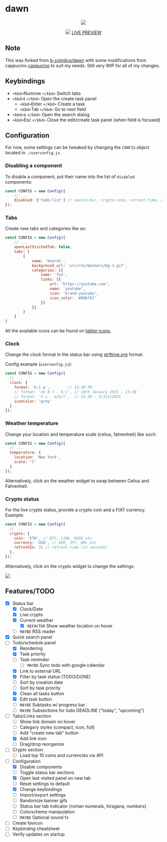 # dawn

<p align="center">
  <img src="https://i.imgur.com/vjfMONS.png">
</div>

<p align="center">
  <img src="https://i.imgur.com/IrDF4LX.png">
  <a href="https://b-coimbra.github.io/dawn/">LIVE PREVIEW</a>
</div>

## Note

This was forked from [b-coimbra/dawn](https://github.com/b-coimbra/dawn) with some modifications from cappucino [cappucino](https://github.com/pivoshenko/catppuccin-startpage) to suit my needs. Still very WIP for all of my changes.

## Keybindings

- `<kbd>`Numrow `</kbd>` Switch tabs
- `<kbd>`t `</kbd>` Open the create task panel
  - `<kbd>`Enter `</kbd>` Create a task
  - `<kbd>`Tab `</kbd>` Go to next field
- `<kbd>`s `</kbd>` Open the search dialog
- `<kbd>`Esc `</kbd>` Close the edit/create task panel (when field is focused)

## Configuration

For now, some settings can be tweaked by changing the `CONFIG` object located in `./userconfig.js`.

### Disabling a component

To disable a component, put their name into the list of `disabled` components:

```js
const CONFIG = new Config({
    // ...
    disabled: ['todo-list'] // search-bar, crypto-rate, current-time, weather-forecast, status-bar
});
```

### Tabs

Create new tabs and categories like so:

```js
const CONFIG = new Config({
    // ...
    openLastVisitedTab: false,
    tabs: [
        {
            name: 'boards',
            background_url: 'src/res/banners/bg-1.gif',
            categories: [{
                name: 'fun',
                links: [{
                    url: 'https://youtube.com',
                    name: 'youtube',
                    icon: 'brand-youtube',
                    icon_color: '#996767'
                }]
            }]
        }
    ]
)
```

All the available icons can be found on [tabler-icons](https://tabler-icons.io).

### Clock

Change the clock format in the status bar using [strftime.org](https://strftime.org) format.

Config example (`userconfig.js`):

```js
const CONFIG = new Config({
  // ...
  clock: {
    format: 'h:i p',        // 13:30 PM
    // format: 'do B Y - h:i', // 18th January 2021 - 13:30
    // format: 'h:i - m/b/Y',  // 13:30 - 3/Jul/2021
    iconColor: 'grey'
  }
});
```

### Weather temperature

Change your location and temperature scale (celius, fahrenheit) like such:

```js
const CONFIG = new Config({
  // ...
  temperature: {
    location: 'New York',
    scale: 'C'
  }
});
```

Alternatively, click on the weather widget to swap between Celius and Fahrenheit.

### Crypto status

For the live crypto status, provide a crypto coin and a FIAT currency. Example:

```js
const CONFIG = new Config({
  // ...
  crypto: {
    coin: 'ETH', // BTC, LINK, DOGE etc
    currency: 'USD', // EUR, JPY, BRL etc
    refreshIn: 15 // refresh time (in seconds)
  },
});
```

Alternatively, click on the crypto widget to change the settings:

<p align="left">
  <img src="https://i.imgur.com/aUnoJLA.png">
</div>

## Features/TODO

- [X] Status bar
  - [X] Clock/Date
  - [X] Live crypto
  - [X] Current weather
    - [X] `REFACTOR` Show weather location on hover
  - [ ] `MAYBE` RSS reader
- [X] Quick search panel
- [ ] Todo/schedule panel
  - [X] Reordering
  - [X] Task priority
  - [ ] Task reminder
    - [ ] `MAYBE` Sync todo with google calendar
  - [X] Link to external URL
  - [X] Filter by task status (TODO/DONE)
  - [ ] Sort by creation date
  - [ ] Sort by task priority
  - [X] Clean all tasks button
  - [X] Edit task button
  - [ ] `MAYBE` Subtasks w/ progress bar
  - [ ] `MAYBE` Subsections for todo DEADLINE ("today", "upcoming")
- [ ] Tabs/Links section
  - [ ] Show link domain on hover
  - [ ] Category styles (compact, icon, full)
  - [ ] Add "create new tab" button
  - [X] Add link icon
  - [ ] Drag/drop reorganize
- [ ] Crypto section
  - [ ] Load top 10 coins and currencies via API
- [ ] Configuration
  - [X] Disable components
  - [ ] Toggle status bar sections
  - [X] Open last visited panel on new tab
  - [ ] Reset settings to default
  - [X] Change keybindings
  - [ ] Import/export settings
  - [ ] Randomize banner gifs
  - [ ] Status bar tab indicator (roman numerals, hiragana, numbers)
  - [ ] Colorscheme manipulation
  - [ ] `MAYBE` Optional sound fx
- [ ] Create favicon
- [ ] Keybinding cheatsheet
- [ ] Verify updates on startup
